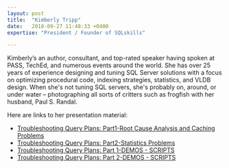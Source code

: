 ```yaml
---
layout: post
title:  "Kimberly Tripp"
date:   2018-09-27 11:48:33 +0400
expertise: "President / Founder of SQLskills"

---
```


Kimberly’s an author, consultant, and top-rated speaker having spoken at PASS, TechEd, and numerous events around the world. She has over 25 years of experience designing and tuning SQL Server solutions with a focus on optimizing procedural code, indexing strategies, statistics, and VLDB design. When she's not tuning SQL servers, she's probably on, around, or under water – photographing all sorts of critters such as frogfish with her husband, Paul S. Randal. 

Here are links to her presentation material:

- [Troubleshooting Query Plans: Part1-Root Cause Analysis and Caching Problems](https://devintxcontent.blob.core.windows.net/showcontent/Speaker%20Presentations%20Fall%202019/SQLintersection_Tripp_QueryPlansPart1.pdf)
- [Troubleshooting Query Plans: Part2-Statistics Problems](https://devintxcontent.blob.core.windows.net/showcontent/Speaker%20Presentations%20Fall%202019/SQLintersection_Tripp_QueryPlansPart2.pdf)
- [Troubleshooting Query Plans: Part 1-DEMOS - SCRIPTS](https://devintxcontent.blob.core.windows.net/showcontent/Speaker%20Presentations%20Fall%202019/SQLintersection_Tripp_QueryPlansPart1_DemoScripts%20(1).zip)
- [Troubleshooting Query Plans: Part 2-DEMOS - SCRIPTS](https://devintxcontent.blob.core.windows.net/showcontent/Speaker%20Presentations%20Fall%202019/SQLintersection_Tripp_QueryPlansPart2_DemoScripts.zip)

